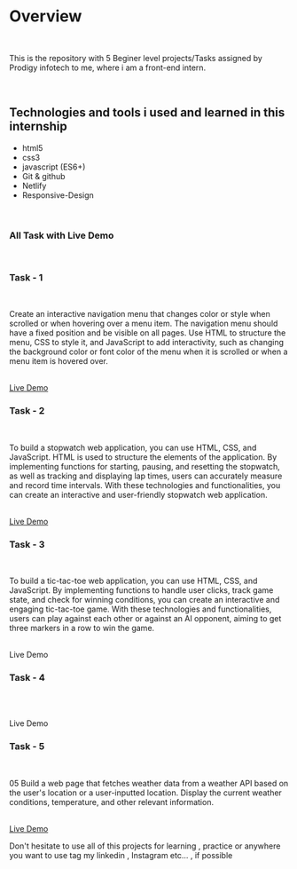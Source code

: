 <h1>Overview</h1><br>
<p>This is the repository with 5 Beginer level projects/Tasks assigned by Prodigy infotech to me, where  i am a front-end intern.</p><br>
<h2>Technologies and tools i used and learned in this internship</h2>
<ul>
  <li>html5</li>
  <li>css3</li>
  <li>javascript (ES6+)</li>
  <li>Git & github</li>
  <li>Netlify</li>
  <li>Responsive-Design</li>
</ul> <br>

<h3>All Task with Live Demo</h3><br>

<h3>Task - 1</h3> <br>
<p>Create an interactive navigation menu that changes color or style when scrolled or when hovering over a menu item. The navigation menu should have a fixed position and be visible on all pages. Use HTML to structure the menu, CSS to style it, and JavaScript to add interactivity, such as changing the background color or font color of the menu when it is scrolled or when a menu item is hovered over.</p><br>
<a href = "https://prodigyinfotech.netlify.app/">Live Demo</a><br>

<h3>Task - 2</h3> <br>
<p>To build a stopwatch web application, you can use HTML, CSS, and JavaScript. HTML is used to structure the elements of the application. By implementing functions for starting, pausing, and resetting the stopwatch, as well as tracking and displaying lap times, users can accurately measure and record time intervals. With these technologies and functionalities, you can create an interactive and user-friendly stopwatch web application.</p><br>
<a href = "https://time-swatch.netlify.app/">Live Demo</a><br>

<h3>Task - 3</h3> <br>
<p>To build a tic-tac-toe web application, you can use HTML, CSS, and JavaScript. By implementing functions to handle user clicks, track game state, and check for winning conditions, you can create an interactive and engaging tic-tac-toe game. With these technologies and functionalities, users can play against each other or against an AI opponent, aiming to get three markers in a row to win the game.</p><br>
<a href = "https://refreshchildhood.netlify.app/"></a>Live Demo<br>

<h3>Task - 4</h3> <br>
<p></p><br>
<a href = "https://portfoliobyhardik.netlify.app/"></a>Live Demo<br>

<h3>Task - 5</h3> <br>
<p>
05 Build a web page that fetches weather data from a weather API based on the user's location or a user-inputted location. Display the current weather conditions, temperature, and other relevant information.</p><br>
<a href = "https://check-outside.netlify.app/">Live Demo</a><br>

<span>Don't hesitate to use all of this projects for learning , practice or anywhere you want to use tag my linkedin , Instagram etc... , if possible</span><br>

